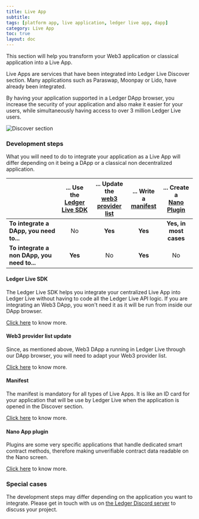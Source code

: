 ```yaml
---
title: Live App
subtitle:
tags: [platform app, live application, ledger live app, dapp]
category: Live App
toc: true
layout: doc
---
```


This section will help you transform your Web3 application or classical application into a Live App.

Live Apps are services that have been integrated into Ledger Live Discover section. Many applications such as Paraswap, Moonpay or Lido, have already been integrated. 

By having your application supported in a Ledger DApp browser, you increase the security of your application and also make it easier for your users, while simultaneously having access to over 3 million Ledger Live users.


<img src="../images/discover-section.png" alt="Discover section"/>


### Development steps

What you will need to do to integrate your application as a Live App will differ depending on it being a DApp or a classical non decentralized application.

|             |  ... Use the <br>[Ledger Live SDK](../intro-sdk) | ... Update the <br>[web3 provider list](../dapp-customisation) | ... Write a <br>[manifest](../manifest) | ... Create a <br>[Nano Plugin](../nano-plugin/nano-app-plugin) |
| ----------- | ------------ | ------------------------ | ---------------- | -------------------------- |
| <b>To integrate a DApp, you need to...</b>| <center>No   | <center><b>Yes</b>		| <center><b>Yes</b> 		       | <center><b>Yes, in most cases</b>        |
|<b>To integrate a non DApp, you need to...</b>| <center><b>Yes</b>  | <center>No   | <center><b>Yes</b>              | <center>No                         |


#### Ledger Live SDK

The Ledger Live SDK helps you integrate your centralized Live App into Ledger Live without having to code all the Ledger Live API logic. If you are integrating an Web3 DApp, you won't need it as it will be run from inside our DApp browser.

[Click here](../intro-sdk) to know more.


#### Web3 provider list update

Since, as mentioned above, Web3 DApp a running in Ledger Live through our DApp browser, you will need to adapt your Web3 provider list.

[Click here](../dapp-customisation) to know more.

#### Manifest

The manifest is mandatory for all types of Live Apps. It is like an ID card for your application that will be use by Ledger Live when the application is opened in the Discover section.

[Click here](../manifest) to know more.


#### Nano App plugin

Plugins are some very specific applications that handle dedicated smart contract methods, therefore making unverifiable contract data readable on the Nano screen.

[Click here](../nano-plugin/nano-app-plugin) to know more.


### Special cases

The development steps may differ depending on the application you want to integrate. Please get in touch with us on [the Ledger Discord server](https://discord.gg/Ledger) to discuss your project.


